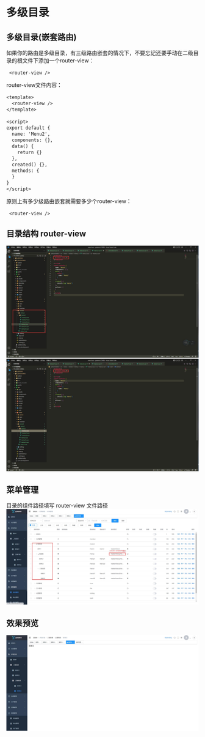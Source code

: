 # 多级目录

## 多级目录(嵌套路由)

如果你的路由是多级目录，有三级路由嵌套的情况下，不要忘记还要手动在二级目录的根文件下添加一个router-view：

```vue
 <router-view />
```

router-view文件内容：

```vue
<template>
  <router-view />
</template>

<script>
export default {
  name: 'Menu2',
  components: {},
  data() {
    return {}
  },
  created() {},
  methods: {
  }
}
</script>
```

原则上有多少级路由嵌套就需要多少个router-view：

```vue
 <router-view />
```

## 目录结构 router-view
<img src="/image/dev/nested-catelog.jpg" alt="目录结构">
<img src="/image/dev/nested-routerview.jpg" alt="router-view">

## 菜单管理
目录的组件路径填写 router-view 文件路径
<img src="/image/dev/nested-routerfile.jpg" alt="router-view文件路径">

## 效果预览
<img src="/image/dev/nested-preview.jpg" alt="效果预览">
